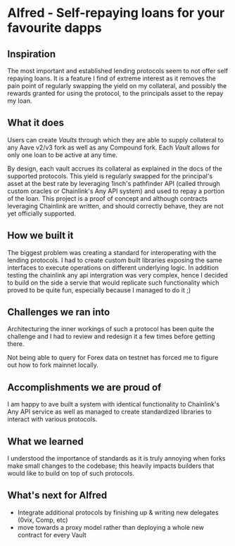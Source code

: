 # Alfred - Self-repaying loans for your favourite dapps

## Inspiration

The most important and established lending protocols seem to not offer self repaying loans. It is a feature I find of extreme interest as it removes the pain point of regularly swapping the yield on my collateral, and possibly the rewards granted for using the protocol, to the principals asset to the repay my loan.

## What it does

Users can create _Vaults_ through which they are able to supply collateral to any Aave v2/v3 fork as well as any Compound fork.
Each _Vault_ allows for only one loan to be active at any time.

By design, each vault accrues its collateral as explained in the docs of the supported protocols. This yield is regularly swapped for the principal's asset at the best rate by leveraging 1inch's pathfinder API (called through custom oracles or Chainlink's Any API system) and used to repay a portion of the loan.
This project is a proof of concept and although contracts leveraging Chainlink are written, and should correctly behave, they are not yet officially supported.

## How we built it

The biggest problem was creating a standard for interoperating with the lending protocols. I had to create custom built libraries exposing the same interfaces to execute operations on different underlying logic. In addition testing the chainlink any api intergration was very complex, hence I decided to build on the side a servie that would replicate such functionality which proved to be quite fun, especially because I managed to do it ;)

## Challenges we ran into

Architecturing the inner workings of such a protocol has been quite the challenge and I had to review and redesign it a few times before getting there.

Not being able to query for Forex data on testnet has forced me to figure out how to fork mainnet locally.

## Accomplishments we are proud of

I am happy to ave built a system with identical functionality to Chainlink's Any API service as well as managed to create standardized libraries to interact with various protocols.

## What we learned

I understood the importance of standards as it is truly annoying when forks make small changes to the codebase; this heavily impacts builders that would like to build on top of such protocols.

## What's next for Alfred

- Integrate additional protocols by finishing up & writing new delegates (0vix, Comp, etc)
- move towards a proxy model rather than deploying a whole new contract for every Vault
